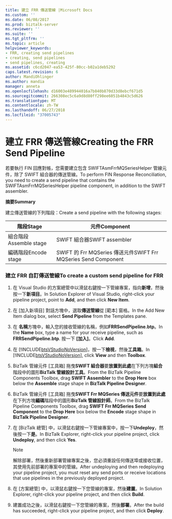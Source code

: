 ```yaml
---
title: 建立 FRR 傳送管線 |Microsoft Docs
ms.custom: ''
ms.date: 06/08/2017
ms.prod: biztalk-server
ms.reviewer: ''
ms.suite: ''
ms.tgt_pltfrm: ''
ms.topic: article
helpviewer_keywords:
- FRR, creating send pipelines
- creating, send pipelines
- send pipelines, creating
ms.assetid: c6cd2047-ea53-425f-80cc-b02a1deb5292
caps.latest.revision: 6
author: MandiOhlinger
ms.author: mandia
manager: anneta
ms.openlocfilehash: d16003e489944016a7b840b870d33d8ebcf671d5
ms.sourcegitcommit: 266308ec5c6a9d8d80ff298ee6051b4843c5d626
ms.translationtype: MT
ms.contentlocale: zh-TW
ms.lasthandoff: 06/27/2018
ms.locfileid: "37005743"
---
```

# <a name="creating-the-frr-send-pipeline"></a><span data-ttu-id="36162-102">建立 FRR 傳送管線</span><span class="sxs-lookup"><span data-stu-id="36162-102">Creating the FRR Send Pipeline</span></span>
<span data-ttu-id="36162-103">若要執行 FIN 回應對帳，您需要建立包含 SWIFTAsmFrrMQSeriesHelper 管線元件，除了 SWIFT 組合器的傳送管線。</span><span class="sxs-lookup"><span data-stu-id="36162-103">To perform FIN Response Reconciliation, you need to create a send pipeline that contains the SWIFTAsmFrrMQSeriesHelper pipeline component, in addition to the SWIFT assembler.</span></span>  

 <span data-ttu-id="36162-104">**摘要**</span><span class="sxs-lookup"><span data-stu-id="36162-104">**Summary**</span></span>  

 <span data-ttu-id="36162-105">建立傳送管線的下列階段：</span><span class="sxs-lookup"><span data-stu-id="36162-105">Create a send pipeline with the following stages:</span></span>  

|<span data-ttu-id="36162-106">階段</span><span class="sxs-lookup"><span data-stu-id="36162-106">Stage</span></span>|<span data-ttu-id="36162-107">元件</span><span class="sxs-lookup"><span data-stu-id="36162-107">Component</span></span>|  
|-----------|---------------|  
|<span data-ttu-id="36162-108">組合階段</span><span class="sxs-lookup"><span data-stu-id="36162-108">Assemble stage</span></span>|<span data-ttu-id="36162-109">SWIFT 組合器</span><span class="sxs-lookup"><span data-stu-id="36162-109">SWIFT assembler</span></span>|  
|<span data-ttu-id="36162-110">編碼階段</span><span class="sxs-lookup"><span data-stu-id="36162-110">Encode stage</span></span>|<span data-ttu-id="36162-111">SWIFT 的 Frr MQSeries 傳送元件</span><span class="sxs-lookup"><span data-stu-id="36162-111">SWIFT Frr MQSeries Send Component</span></span>|  

### <a name="to-create-a-custom-send-pipeline-for-frr"></a><span data-ttu-id="36162-112">建立 FRR 自訂傳送管線</span><span class="sxs-lookup"><span data-stu-id="36162-112">To create a custom send pipeline for FRR</span></span>  

1. <span data-ttu-id="36162-113">在 Visual Studio 的方案總管中以滑鼠右鍵按一下管線專案，指向**新增**，然後按一下**新項目**。</span><span class="sxs-lookup"><span data-stu-id="36162-113">In Solution Explorer of Visual Studio, right-click your pipeline project, point to **Add**, and then click **New Item**.</span></span>  

2. <span data-ttu-id="36162-114">在 [加入新項目] 對話方塊中，選取**傳送管線**從 [範本] 窗格。</span><span class="sxs-lookup"><span data-stu-id="36162-114">In the Add New Item dialog box, select **Send Pipeline** from the Templates pane.</span></span>  

3. <span data-ttu-id="36162-115">在 **名稱**方塊中，輸入您的接收管線的名稱，例如**FRRSendPipeline.btp**。</span><span class="sxs-lookup"><span data-stu-id="36162-115">In the **Name** box, type a name for your receive pipeline, such as **FRRSendPipeline.btp**.</span></span> <span data-ttu-id="36162-116">按一下 **[加入]**。</span><span class="sxs-lookup"><span data-stu-id="36162-116">Click **Add**.</span></span>  

4. <span data-ttu-id="36162-117">在  [!INCLUDE[btsVStudioNoVersion](../../includes/btsvstudionoversion-md.md)]，按一下**檢視**，然後**工具箱**。</span><span class="sxs-lookup"><span data-stu-id="36162-117">In [!INCLUDE[btsVStudioNoVersion](../../includes/btsvstudionoversion-md.md)], click **View** and then **Toolbox**.</span></span>  

5. <span data-ttu-id="36162-118">BizTalk 管線元件 [工具箱] 拖曳**SWIFT 組合器**要**放置到此處**在下列方塊**組合**階段中的圖形**BizTalk 管線設計工具**。</span><span class="sxs-lookup"><span data-stu-id="36162-118">From the BizTalk Pipeline Components Toolbox, drag **SWIFT Assembler** to the **Drop Here** box below the **Assemble** stage shape in **BizTalk Pipeline Designer**.</span></span>  

6. <span data-ttu-id="36162-119">BizTalk 管線元件 [工具箱] 拖曳**SWIFT Frr MQSeries 傳送元件**要**放置到此處**在下列方塊**編碼**階段中的圖形**BizTalk 管線設計師**。</span><span class="sxs-lookup"><span data-stu-id="36162-119">From the BizTalk Pipeline Components Toolbox, drag **SWIFT Frr MQSeries Send Component** to the **Drop Here** box below the **Encode** stage shape in **BizTalk Pipeline Designer**.</span></span>  

7. <span data-ttu-id="36162-120">在 [BizTalk 總管] 中，以滑鼠右鍵按一下管線專案中，按一下**Undeploy**，然後按一下**是**。</span><span class="sxs-lookup"><span data-stu-id="36162-120">In BizTalk Explorer, right-click your pipeline project, click **Undeploy**, and then click **Yes**.</span></span>  

   > [!NOTE]
   >  <span data-ttu-id="36162-121">解除部署，然後重新部署管線專案之後，您必須重設任何傳送埠或接收位置，其使用先前部署的專案中的管線。</span><span class="sxs-lookup"><span data-stu-id="36162-121">After undeploying and then redeploying your pipeline project, you must reset any send ports or receive locations that use pipelines in the previously deployed project.</span></span>  

8. <span data-ttu-id="36162-122">在 [方案總管] 中，以滑鼠右鍵按一下您管線的專案，然後**建置**。</span><span class="sxs-lookup"><span data-stu-id="36162-122">In Solution Explorer, right-click your pipeline project, and then click **Build**.</span></span>  

9. <span data-ttu-id="36162-123">建置成功之後，以滑鼠右鍵按一下您管線的專案，然後**部署**。</span><span class="sxs-lookup"><span data-stu-id="36162-123">After the build has succeeded, right-click your pipeline project, and then click **Deploy**.</span></span>

